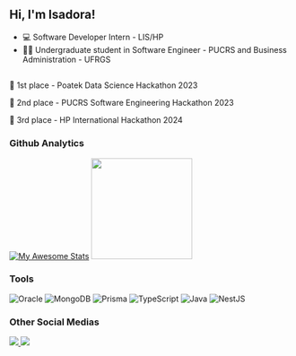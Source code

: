 
## Hi, I'm Isadora!

- 💻 Software Developer Intern - LIS/HP
- 👩‍💻 Undergraduate student in Software Engineer - PUCRS and Business Administration - UFRGS

##

  🥇 1st place - Poatek Data Science Hackathon 2023

  🥈 2nd place - PUCRS Software Engineering Hackathon 2023

  🥉 3rd place - HP International Hackathon 2024


### Github Analytics
<div> 

[![My Awesome Stats](https://awesome-github-stats.azurewebsites.net/user-stats/IsaFGuerra?cardType=github&preferLogin=true)](https://git.io/awesome-stats-card) 
<img height="180em" src="https://github-readme-stats.vercel.app/api/top-langs/?username=IsaFGuerra&layout=compact"/>

</div>



### Tools
![Oracle](https://img.shields.io/badge/Oracle-F80000?style=for-the-badge&logo=oracle&logoColor=white)
![MongoDB](https://img.shields.io/badge/MongoDB-%234ea94b.svg?style=for-the-badge&logo=mongodb&logoColor=white)
![Prisma](https://img.shields.io/badge/Prisma-3982CE?style=for-the-badge&logo=Prisma&logoColor=white)
![TypeScript](https://img.shields.io/badge/typescript-%23007ACC.svg?style=for-the-badge&logo=typescript&logoColor=white)
![Java](https://img.shields.io/badge/java-%23ED8B00.svg?style=for-the-badge&logo=openjdk&logoColor=white)
![NestJS](https://img.shields.io/badge/nestjs-%23E0234E.svg?style=for-the-badge&logo=nestjs&logoColor=white)





### Other Social Medias
<a href="https://www.linkedin.com/in/isadora-ferreira-guerra-648b25239/">
  <img src="https://img.shields.io/badge/linkedin-%230077B5.svg?style=for-the-badge&logo=linkedin&logoColor=white"/>
<a>
  <a>
<img src="https://img.shields.io/badge/Gmail-D14836?style=for-the-badge&logo=gmail&logoColor=white">
<a>
